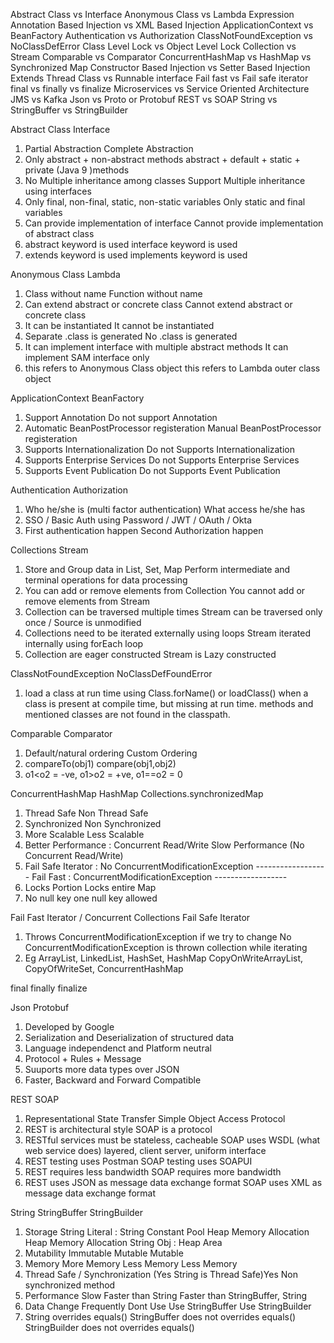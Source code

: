 
Abstract Class vs Interface
Anonymous Class vs Lambda Expression
Annotation Based Injection vs XML Based Injection
ApplicationContext vs BeanFactory
Authentication vs Authorization
ClassNotFoundException vs NoClassDefError
Class Level Lock vs Object Level Lock
Collection vs Stream
Comparable vs Comparator
ConcurrentHashMap vs HashMap vs Synchronized Map
Constructor Based Injection vs Setter Based Injection
Extends Thread Class vs Runnable interface
Fail fast vs Fail safe iterator
final vs finally vs finalize
Microservices vs Service Oriented Architecture
JMS vs Kafka
Json vs Proto or Protobuf
REST vs SOAP
String vs StringBuffer vs StringBuilder

Abstract Class                                                          Interface
1. Partial Abstraction                                                  Complete Abstraction
2. Only abstract + non-abstract methods                                 abstract + default + static + private (Java 9 )methods
3. No Multiple inheritance among classes                                Support Multiple inheritance using interfaces
4. Only final, non-final, static, non-static variables                  Only static and final variables
5. Can provide implementation of interface                              Cannot provide implementation of abstract class
6. abstract keyword is used                                             interface keyword is used
7. extends keyword is used                                              implements keyword is used 

Anonymous Class                                                         Lambda
1. Class without name                                                   Function without name
2. Can extend abstract or concrete class                                Cannot extend abstract or concrete class
3. It can be instantiated                                               It cannot be instantiated
4. Separate .class is generated                                         No .class is generated
5. It can implement interface with multiple abstract methods            It can implement SAM interface only
6. this refers to Anonymous Class object                                this refers to Lambda outer class object

ApplicationContext                                                      BeanFactory
1. Support Annotation                                                   Do not support Annotation
2. Automatic BeanPostProcessor registeration                            Manual BeanPostProcessor registeration
3. Supports Internationalization                                        Do not Supports Internationalization  
4. Supports Enterprise Services                                         Do not Supports Enterprise Services
5. Supports Event Publication                                           Do not Supports Event Publication

Authentication                                                          Authorization
1. Who he/she is (multi factor authentication)                          What access he/she has
2. SSO / Basic Auth using Password / JWT / OAuth / Okta
3. First authentication happen                                          Second Authorization happen

Collections                                                             Stream
1. Store and Group data in List, Set, Map                               Perform intermediate and terminal operations for data processing
2. You can add or remove elements from Collection                       You cannot add or remove elements from Stream
3. Collection can be traversed multiple times                           Stream can be traversed only once / Source is unmodified
4. Collections need to be iterated externally using loops               Stream iterated internally using forEach loop
5. Collection are eager constructed                                     Stream is Lazy constructed 

ClassNotFoundException                                                  NoClassDefFoundError
1. load a class at run time using Class.forName() or loadClass()        when a class is present at compile time, but missing at run time.
methods and mentioned classes are not found in the classpath.

Comparable                                                              Comparator
1. Default/natural ordering                                             Custom Ordering
2. compareTo(obj1)                                                      compare(obj1,obj2)
3. o1<o2 = -ve, o1>o2 = +ve, o1==o2 = 0

ConcurrentHashMap                                           HashMap                                     Collections.synchronizedMap
1. Thread Safe                                              Non Thread Safe
2. Synchronized                                             Non Synchronized
3. More Scalable                                                                                        Less Scalable
4. Better Performance : Concurrent Read/Write                                                        Slow Performance (No Concurrent Read/Write)
5. Fail Safe Iterator : No ConcurrentModificationException  ------------------  Fail Fast : ConcurrentModificationException ------------------
6. Locks Portion                                                                                        Locks entire Map
7. No null key                                                                                          one null key allowed

Fail Fast Iterator / Concurrent Collections                             Fail Safe Iterator
1. Throws ConcurrentModificationException if we try to change           No ConcurrentModificationException is thrown 
collection while iterating
2. Eg ArrayList, LinkedList, HashSet, HashMap                           CopyOnWriteArrayList, CopyOfWriteSet, ConcurrentHashMap

final
finally
finalize       

Json                                                                    Protobuf
1. Developed by Google
2. Serialization and Deserialization of structured data
3. Language independenct and Platform neutral
4. Protocol + Rules + Message
5. Suuports more data types over JSON
6. Faster, Backward and Forward Compatible

REST                                                                    SOAP
1. Representational State Transfer                                      Simple Object Access Protocol
2. REST is architectural style                                          SOAP is a protocol
3. RESTful services must be stateless, cacheable                        SOAP uses WSDL (what web service does)
layered, client server, uniform interface
4. REST testing uses Postman                                            SOAP testing uses SOAPUI
5. REST requires less bandwidth                                         SOAP requires more bandwidth
6. REST uses JSON as message data exchange format                       SOAP uses XML as message data exchange format

String                                                      StringBuffer                                  StringBuilder
1. Storage      String Literal : String Constant Pool       Heap Memory Allocation                        Heap Memory Allocation
                String Obj : Heap Area
2. Mutability   Immutable                                   Mutable                                       Mutable
3. Memory       More Memory                                 Less Memory                                   Less Memory  
4. Thread Safe / Synchronization (Yes String is Thread Safe)Yes                                           Non synchronized method
5. Performance  Slow                                        Faster than String                   Faster than StringBuffer, String
6. Data Change Frequently         Dont Use                  Use StringBuffer                              Use StringBuilder
7. String overrides equals()                                StringBuffer does not overrides equals()      StringBuilder does not overrides equals()